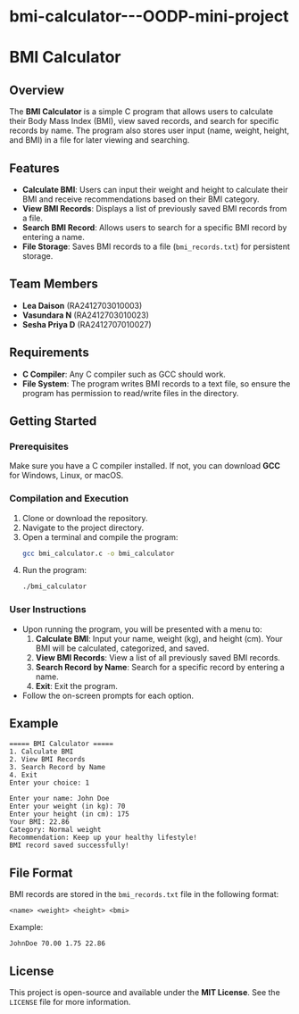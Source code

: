 # bmi-calculator---OODP-mini-project

# BMI Calculator  

## Overview  
The **BMI Calculator** is a simple C program that allows users to calculate their Body Mass Index (BMI), view saved records, and search for specific records by name. The program also stores user input (name, weight, height, and BMI) in a file for later viewing and searching.  

## Features  
- **Calculate BMI**: Users can input their weight and height to calculate their BMI and receive recommendations based on their BMI category.  
- **View BMI Records**: Displays a list of previously saved BMI records from a file.  
- **Search BMI Record**: Allows users to search for a specific BMI record by entering a name.  
- **File Storage**: Saves BMI records to a file (`bmi_records.txt`) for persistent storage.  

## Team Members  
- **Lea Daison** (RA2412703010003)  
- **Vasundara N** (RA2412703010023)  
- **Sesha Priya D** (RA2412707010027)  

## Requirements  
- **C Compiler**: Any C compiler such as GCC should work.  
- **File System**: The program writes BMI records to a text file, so ensure the program has permission to read/write files in the directory.  

## Getting Started  

### Prerequisites  
Make sure you have a C compiler installed. If not, you can download **GCC** for Windows, Linux, or macOS.  

### Compilation and Execution  
1. Clone or download the repository.  
2. Navigate to the project directory.  
3. Open a terminal and compile the program:  
   ```bash
   gcc bmi_calculator.c -o bmi_calculator
   ```  
4. Run the program:  
   ```bash
   ./bmi_calculator
   ```  

### User Instructions  
- Upon running the program, you will be presented with a menu to:  
  1. **Calculate BMI**: Input your name, weight (kg), and height (cm). Your BMI will be calculated, categorized, and saved.  
  2. **View BMI Records**: View a list of all previously saved BMI records.  
  3. **Search Record by Name**: Search for a specific record by entering a name.  
  4. **Exit**: Exit the program.  
- Follow the on-screen prompts for each option.  

## Example  
```
===== BMI Calculator =====  
1. Calculate BMI  
2. View BMI Records  
3. Search Record by Name  
4. Exit  
Enter your choice: 1  

Enter your name: John Doe  
Enter your weight (in kg): 70  
Enter your height (in cm): 175  
Your BMI: 22.86  
Category: Normal weight  
Recommendation: Keep up your healthy lifestyle!  
BMI record saved successfully!  
```

## File Format  
BMI records are stored in the `bmi_records.txt` file in the following format:  
```
<name> <weight> <height> <bmi>
```

Example:  
```
JohnDoe 70.00 1.75 22.86  
```

## License  
This project is open-source and available under the **MIT License**. See the `LICENSE` file for more information.  
